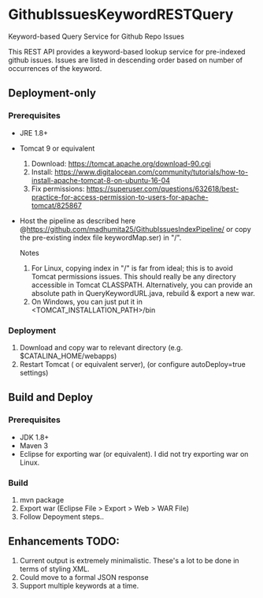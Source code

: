 # GithubIssuesKeywordRESTQuery
Keyword-based Query Service for Github Repo Issues

This REST API provides a keyword-based lookup service for pre-indexed github issues. Issues are listed in descending order based on number of occurrences of the keyword.


## Deployment-only
### Prerequisites
* JRE 1.8+ 
* Tomcat 9 or equivalent
  1. Download: https://tomcat.apache.org/download-90.cgi
  2. Install: https://www.digitalocean.com/community/tutorials/how-to-install-apache-tomcat-8-on-ubuntu-16-04
  3. Fix permissions: https://superuser.com/questions/632618/best-practice-for-access-permission-to-users-for-apache-tomcat/825867
* Host the pipeline as described here @https://github.com/madhumita25/GithubIssuesIndexPipeline/ or copy the pre-existing index file keywordMap.ser)  in "/". 

  Notes
  1. For Linux, copying index in "/" is far from ideal; this is to avoid Tomcat permissions issues. This should really be any directory accessible in Tomcat CLASSPATH. Alternatively, you can provide an absolute path in QueryKeywordURL.java, rebuild & export a new war.
  2. On Windows, you can just put it in <TOMCAT_INSTALLATION_PATH>/bin


### Deployment
1. Download and copy war to relevant directory (e.g. $CATALINA_HOME/webapps)
2. Restart Tomcat ( or equivalent server), (or configure autoDeploy=true settings)

## Build and Deploy
### Prerequisites
* JDK 1.8+
* Maven 3
* Eclipse for exporting war (or equivalent). I did not try exporting war on Linux.

### Build
1. mvn package
2. Export war (Eclipse File > Export > Web > WAR File)
3. Follow Depoyment steps..

## Enhancements TODO:
1. Current output is extremely minimalistic. These's a lot to be done in terms of styling XML. 
2. Could move to a formal JSON response
3. Support multiple keywords at a time.








